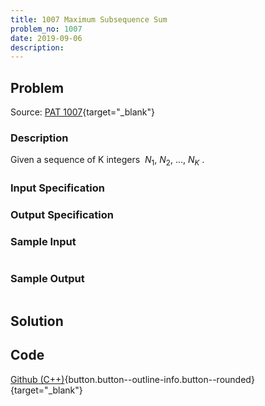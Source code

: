 ```yaml
---
title: 1007 Maximum Subsequence Sum
problem_no: 1007
date: 2019-09-06
description:
---
```


<!--more-->

## Problem

Source: [PAT 1007](https://pintia.cn/problem-sets/994805342720868352/exam/problems/994805514284679168){target="_blank"}

### Description

Given a sequence of K integers ${\ N_1,\ N_2,\ ...,\ N_K\ }$.

### Input Specification



### Output Specification



### Sample Input

```text

```

### Sample Output

```text

```

## Solution

## Code

[Github (C++)](https://github.com/Alomerry/algorithm/blob/master/pat/a/1007){button.button--outline-info.button--rounded}{target="_blank"}


```cpp

```
